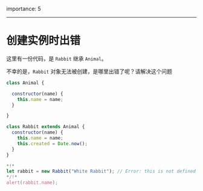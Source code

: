 importance: 5

---

# 创建实例时出错

这里有一份代码，是 `Rabbit` 继承 `Animal`。

不幸的是，`Rabbit` 对象无法被创建，是哪里出错了呢？请解决这个问题

```js run
class Animal {

  constructor(name) {
    this.name = name;
  }

}

class Rabbit extends Animal {
  constructor(name) {  
    this.name = name;
    this.created = Date.now();
  }
}

*!*
let rabbit = new Rabbit("White Rabbit"); // Error: this is not defined
*/!*
alert(rabbit.name);
```


